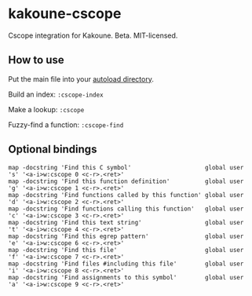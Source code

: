 # kakoune-cscope

Cscope integration for Kakoune. Beta. MIT-licensed.

## How to use

Put the main file into your [autoload directory](
https://github.com/mawww/kakoune/blob/master/README.asciidoc#configuration-autoloading
).

Build an index: `:cscope-index`

Make a lookup: `:cscope`

Fuzzy-find a function: `:cscope-find`

## Optional bindings

```
map -docstring 'Find this C symbol'                     global user 's' '<a-i>w:cscope 0 <c-r>.<ret>'
map -docstring 'Find this function definition'          global user 'g' '<a-i>w:cscope 1 <c-r>.<ret>'
map -docstring 'Find functions called by this function' global user 'd' '<a-i>w:cscope 2 <c-r>.<ret>'
map -docstring 'Find functions calling this function'   global user 'c' '<a-i>w:cscope 3 <c-r>.<ret>'
map -docstring 'Find this text string'                  global user 't' '<a-i>w:cscope 4 <c-r>.<ret>'
map -docstring 'Find this egrep pattern'                global user 'e' '<a-i>w:cscope 6 <c-r>.<ret>'
map -docstring 'Find this file'                         global user 'f' '<a-i>w:cscope 7 <c-r>.<ret>'
map -docstring 'Find files #including this file'        global user 'i' '<a-i>w:cscope 8 <c-r>.<ret>'
map -docstring 'Find assignments to this symbol'        global user 'a' '<a-i>w:cscope 9 <c-r>.<ret>'
```
